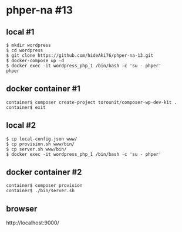 # phper-na #13

## local #1
    $ mkdir wordpress
    $ cd wordpress
    $ git clone https://github.com/hideAki76/phper-na-13.git
    $ docker-compose up -d
    $ docker exec -it wordpress_php_1 /bin/bash -c 'su - phper'
    phper

## docker container #1
    container$ composer create-project torounit/composer-wp-dev-kit .
    container$ exit

## local #2
    $ cp local-config.json www/
    $ cp provision.sh www/bin/
    $ cp server.sh www/bin/
    $ docker exec -it wordpress_php_1 /bin/bash -c 'su - phper'

## docker container #2
    container$ composer provision
    container$ ./bin/server.sh

## browser
http://localhost:9000/
